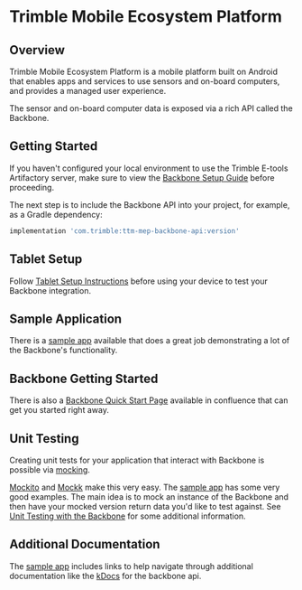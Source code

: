 # Trimble Mobile Ecosystem Platform

## Overview

Trimble Mobile Ecosystem Platform is a mobile platform built on Android that enables apps and services to use sensors and on-board computers, and provides a managed user experience.

The sensor and on-board computer data is exposed via a rich API called the Backbone.

## Getting Started

If you haven't configured your local environment to use the Trimble E-tools Artifactory server,
make sure to view the [Backbone Setup Guide](BackboneGettingStarted.md) before proceeding.

The next step is to include the Backbone API into your project, for example, as a Gradle dependency:

```groovy
implementation 'com.trimble:ttm-mep-backbone-api:version'
```

## Tablet Setup

Follow [Tablet Setup Instructions](https://confluence.trimble.tools/pages/viewpage.action?spaceKey=MAINE&title=Android+Developers%3A+Get+Started+with+Instinct+Platform+Core+Apps+and+Libraries) before using your device to test your Backbone integration.

## Sample Application

There is a [sample app](https://bitbucket.trimble.tools/projects/MAINE/repos/ttm-mep-sample-app/browse/sample-app) available
that does a great job demonstrating a lot of the Backbone's functionality.

## Backbone Getting Started

There is also a [Backbone Quick Start Page](https://confluence.trimble.tools/display/MAINE/How+to+Read+or+Write+Values+from+the+Backbone) available in confluence that can get you started right away.

## Unit Testing

Creating unit tests for your application that interact with Backbone is possible via [mocking](https://en.wikipedia.org/wiki/Mock_object).

[Mockito](https://site.mockito.org/) and [Mockk](https://mockk.io) make this very easy. The [sample app](https://bitbucket.trimble.tools/projects/MAINE/repos/ttm-mep-sample-app/browse/sample-app) has some very good examples.
The main idea is to mock an instance of the Backbone and then have your mocked version return data you'd like to test against.
See [Unit Testing with the Backbone](BackboneUnitTesting.md) for some additional information.

## Additional Documentation

The [sample app](https://bitbucket.trimble.tools/projects/MAINE/repos/ttm-mep-sample-app/browse/sample-app) includes links to help navigate through additional documentation like the [kDocs](https://bitbucket.trimble.tools/projects/MAINE/repos/ttm-mep-core-libraries/browse/backbone/api) for the backbone api.